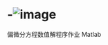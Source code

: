 # -![image](https://github.com/hzhjdbe/-/assets/101303251/0a5ab696-a1f3-4eed-87a9-21b81542cb20)

偏微分方程数值解程序作业  Matlab
